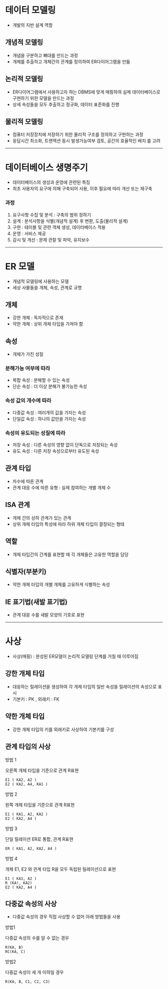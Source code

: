 # 데이터 모델링

- 개발의 지반 설계 역할

## 개념적 모델링

- 개념을 구분하고 뼈대를 만드는 과정
- 개체를 추출하고 개체간의 관계를 정의하여 ER다이어그램을 만듦

## 논리적 모델링

- ER다이어그램에서 사용하고자 하는 DBMS에 맞게 매핑하여 실제 데이터베이스로 구현하기 위한 모델을 만드는 과정
- 상세 속성들을 모두 추출하고 정규화, 데이터 표준화를 진행

## 물리적 모델링

- 컴퓨터 저장장치에 저장하기 위한 물리적 구조를 정의하고 구현하는 과정
- 응답시간 최소화, 트랜잭션 동시 발생가능여부 검토, 공간의 효율적인 배치 를 고려

<hr>

# 데이터베이스 생명주기

- 데이터베이스의 생성과 운영에 관련된 특징
- 최초 사용자의 요구에 의해 구축되어 사용, 이후 필요에 따라 개선 또는 재구축

### 과정

1. 요구사항 수집 및 분석 : 구축의 범위 정하기
2. 설계 : 분석사항을 식별(개념적 설계) 후 변환, 도출(물리적 설계)
3. 구현 : 테이블 및 관련 객체 생성, 데이터베이스 적용
4. 운영 : 서비스 제공
5. 감시 및 개선 : 문제 관찰 및 파악, 유지보수

<hr>

# ER 모델

- 개념적 모델링에 사용하는 모델
- 세상 사물들을 개체, 속성, 관계로 규명

## 개체

- 강한 개체 : 독자적으로 존재
- 약한 개체 : 상위 개체 타입을 가져야 함

## 속성

- 개체가 가진 성질

### 분해가능 여부에 따라

- 복합 속성 : 분해할 수 있는 속성
- 단순 속성 : 더 이상 분해가 불가능한 속성

### 속성 값의 개수에 따라

- 다중값 속성 : 여러개의 값을 가지는 속성
- 단일값 속성 : 하나의 값만을 가지는 속성

### 속성의 유도되는 성질에 따라

- 저장 속성 : 다른 속성의 영향 없이 단독으로 저장되는 속성
- 유도 속성 : 다른 저장 속성으로부터 유도된 속성

## 관계 타입

- 차수에 따른 관계
- 관계 대응 수에 따른 유형 : 실제 참여하는 개별 개체 수

## ISA 관계

- 개체 간의 상하 관계가 있는 관계
- 상위 개체 타입의 특성에 따라 하위 개체 타입이 결정되는 형태

## 역할

- 개체 타입간의 간계를 표현할 때 각 개체들은 고유한 역할을 담당

## 식별자(부분키)

- 약한 개체 타입의 개별 개체를 고유하게 식별하는 속성

## IE 표기법(새발 표기법)

- 관계 대응 수를 새발 모양의 기호로 표현

<hr>

# 사상

- 사상(매핑) : 완성된 ER모델이 논리적 모델링 단계를 거칠 때 이루어짐

## 강한 개체 타입

- 대응하는 릴레이션을 생성하여 각 개체 타입의 일반 속성을 릴레이션의 속성으로 표시
- 기본키 : PK , 외래키 : FK

## 약한 개체 타입

- 강한 개체 타입의 키를 외래키로 사상하여 기본키를 구성

## 관계 타입의 사상

방법 1

오른쪽 개체 타입을 기준으로 관계 R표현

    E1 ( KA2, A2 )
    E2 ( KA2, A4, KA1 )

방법 2

왼쪽 개체 타입을 기준으로 관계 R표현

    E1 ( KA1, A2, KA2 )
    E2 ( KA2, A4 )

방법 3

단일 릴레이션 ER로 통합, 관계 R표현

    ER ( KA1, A2, KA2, A4 )

방법 4

개체 E1, E2 와 관계 타입 R을 모두 독립된 릴레이션으로 표현

    E1 ( KA1, A2 )
    R (KA!, KA2)
    E2 ( KA2, A4 )

## 다중값 속성의 사상

- 다중값 속성의 경우 직접 사상할 수 없어 아래 방법들을 사용

방법1

다중값 속성의 수를 알 수 없는 경우

    R(KA, B)
    RC(KA, C)

방법2

다중값 속성이 세 개 이하일 경우

    R(KA, B, C1, C2, C3)

